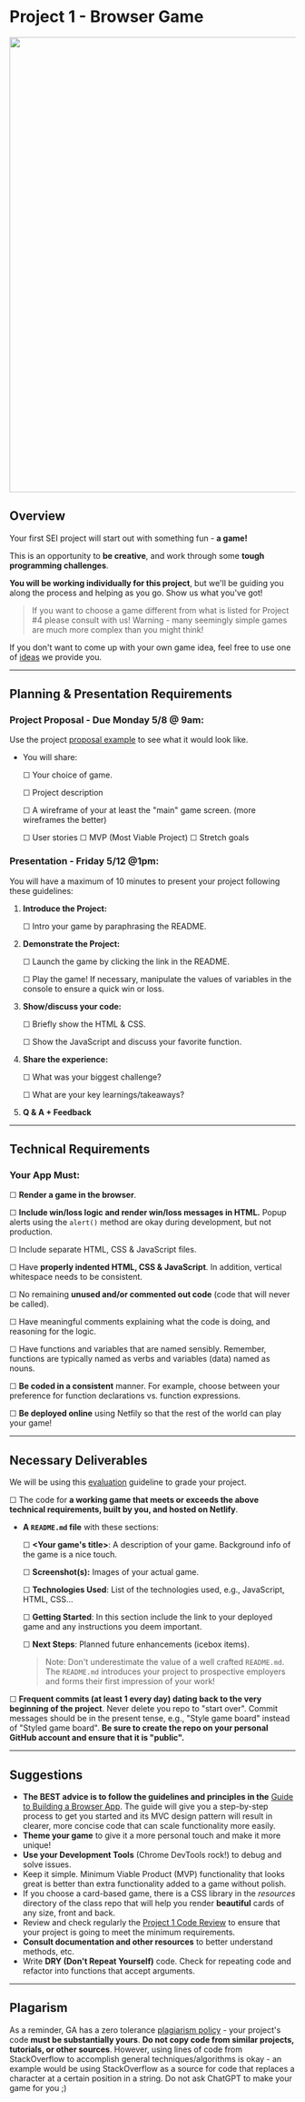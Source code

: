 # Project 1 - Browser Game

<img src="https://media.giphy.com/media/5pHGSivKMsgrm/giphy.gif" width="800">

## Overview

Your first SEI project will start out with something fun - **a game!**

This is an opportunity to **be creative**, and work through some **tough programming challenges**.

**You will be working individually for this project**, 
but we'll be guiding you along the process and helping as you go. 
Show us what you've got!

> If you want to choose a game different from what is listed for Project #4 please consult with us!
> Warning - many seemingly simple games are much more complex than you might think!

If you don't want to come up with your own game idea, feel free to use one of [ideas](ideas.md) we provide you.

---

## Planning & Presentation Requirements

### Project Proposal - Due Monday 5/8 @ 9am:

Use the project [proposal example](project_proposal_example.md) to see what it would look like.

- You will share:

	☐ Your choice of game.

	☐ Project description

	☐ A wireframe of your at least the "main" game screen. (more wireframes the better)

	☐ User stories
		☐ MVP (Most Viable Project)
		☐ Stretch goals

### Presentation - Friday 5/12 @1pm:

You will have a maximum of 10 minutes to present your project following these guidelines:


1. **Introduce the Project:**

	☐ Intro your game by paraphrasing the README.
	
2. **Demonstrate the Project:**

	☐ Launch the game by clicking the link in the README.
	
	☐ Play the game! If necessary, manipulate the values of variables in the console to ensure a quick win or loss.
	
3. **Show/discuss your code:**

	☐ Briefly show the HTML & CSS. 
	
	☐ Show the JavaScript and discuss your favorite function.

4. **Share the experience:**

	☐ What was your biggest challenge?
	
	☐ What are your key learnings/takeaways?
	
5. **Q & A + Feedback**

---

## Technical Requirements

### Your App Must:

☐ **Render a game in the browser**.

☐ **Include win/loss logic and render win/loss messages in HTML.** Popup alerts using the `alert()` method are okay during development, but not production.

☐ Include separate HTML, CSS & JavaScript files.

☐ Have **properly indented HTML, CSS & JavaScript**. In addition, vertical whitespace needs to be consistent.

☐ No remaining **unused and/or commented out code** (code that will never be called).

☐ Have meaningful comments explaining what the code is doing, and reasoning for the logic.

☐ Have functions and variables that are named sensibly. Remember, functions are typically named as verbs and variables (data) named as nouns.

☐ **Be coded in a consistent** manner. For example, choose between your preference for function declarations vs. function expressions.

☐ **Be deployed online** using Netfily so that the rest of the world can play your game!

---

## Necessary Deliverables

We will be using this [evaluation](evaluation.md) guideline to grade your project.

☐ The code for **a working game that meets or exceeds the above technical requirements, built by you, and hosted on Netlify**.

- **A ``README.md`` file** with these sections:

  ☐ **\<Your game's title\>**: A description of your game.  Background info of the game is a nice touch.
  
  ☐ **Screenshot(s):** Images of your actual game.
  
  ☐ **Technologies Used**: List of the technologies used, e.g., JavaScript, HTML, CSS...
  
  ☐ **Getting Started**: In this section include the link to your deployed game and any instructions you deem important. 
  
  ☐ **Next Steps**: Planned future enhancements (icebox items).
  
  > Note: Don't underestimate the value of a well crafted `README.md`. The `README.md` introduces your project to prospective employers and forms their first impression of your work!

☐ **Frequent commits (at least 1 every day) dating back to the very beginning of the project**. Never delete you repo to "start over".  Commit messages should be in the present tense, e.g., "Style game board" instead of "Styled game board". **Be sure to create the repo on your personal GitHub account and ensure that it is "public".** 

---

## Suggestions

- **The BEST advice is to follow the guidelines and principles in the** [Guide to Building a Browser App](https://git.generalassemb.ly/sei-424-beherenow/SEI-NYC-424/blob/main/Unit_1/05-programming/5.1-guide-to-building-a-browser-game.md). The guide will give you a step-by-step process to get you started and its MVC design pattern will result in clearer, more concise code that can scale functionality more easily.
- **Theme your game** to give it a more personal touch and make it more unique!
- **Use your Development Tools** (Chrome DevTools rock!) to debug and solve issues.
- Keep it simple. Minimum Viable Product (MVP) functionality that looks great is better than extra functionality added to a game without polish.
- If you choose a card-based game, there is a CSS library in the _resources_ directory of the class repo that will help you render **beautiful** cards of any size, front and back.
- Review and check regularly the [Project 1 Code Review](./project-1-code-review.pdf) to ensure that your project is going to meet the minimum requirements.
- **Consult documentation and other resources** to better understand methods, etc.
- Write **DRY (Don't Repeat Yourself)** code. Check for repeating code and refactor into functions that accept arguments.

---

## Plagarism

As a reminder, GA has a zero tolerance [plagiarism policy](https://git.generalassemb.ly/sei-424-beherenow/class-info#plagiarism) - your project's code **must be substantially yours**. **Do not copy code from similar projects, tutorials, or other sources**.  However, using  lines of code from  StackOverflow to accomplish general techniques/algorithms is okay - an example would be using StackOverflow as a source for code that replaces a character at a certain position in a string. Do not ask ChatGPT to make your game for you ;) 